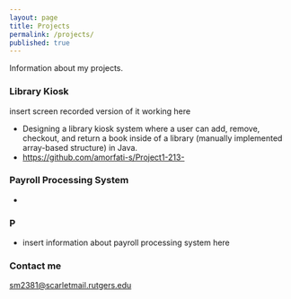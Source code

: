 ```yaml
---
layout: page
title: Projects
permalink: /projects/
published: true
---
```


Information about my projects.

### Library Kiosk

insert screen recorded version of it working here

* Designing a library kiosk system where a user can add, remove, checkout, and return a book inside of a library (manually implemented array-based structure) in Java.
* https://github.com/amorfati-s/Project1-213-

### Payroll Processing System 
* 

### P
* insert information about payroll processing system here

### Contact me

[sm2381@scarletmail.rutgers.edu](mailto:sm2381@scarletmail.rutgers.edu)
